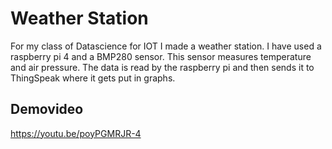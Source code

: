 
# Weather Station

For my class of Datascience for IOT I made a weather station. I have used a raspberry pi 4 and a BMP280 sensor. This sensor measures temperature and air pressure. The data is read by the raspberry pi and then sends it to ThingSpeak where it gets put in graphs.


## Demovideo

https://youtu.be/poyPGMRJR-4